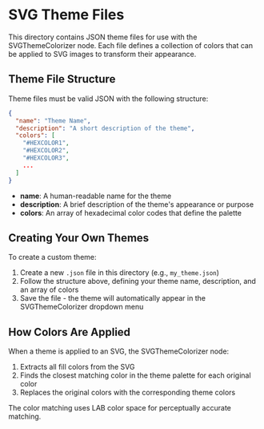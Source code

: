 # SVG Theme Files

This directory contains JSON theme files for use with the SVGThemeColorizer node. Each file defines a collection of colors that can be applied to SVG images to transform their appearance.

## Theme File Structure

Theme files must be valid JSON with the following structure:

```json
{
  "name": "Theme Name",
  "description": "A short description of the theme",
  "colors": [
    "#HEXCOLOR1",
    "#HEXCOLOR2",
    "#HEXCOLOR3",
    ...
  ]
}
```

- **name**: A human-readable name for the theme
- **description**: A brief description of the theme's appearance or purpose
- **colors**: An array of hexadecimal color codes that define the palette

## Creating Your Own Themes

To create a custom theme:

1. Create a new `.json` file in this directory (e.g., `my_theme.json`)
2. Follow the structure above, defining your theme name, description, and an array of colors
3. Save the file - the theme will automatically appear in the SVGThemeColorizer dropdown menu

## How Colors Are Applied

When a theme is applied to an SVG, the SVGThemeColorizer node:

1. Extracts all fill colors from the SVG
2. Finds the closest matching color in the theme palette for each original color
3. Replaces the original colors with the corresponding theme colors

The color matching uses LAB color space for perceptually accurate matching.
